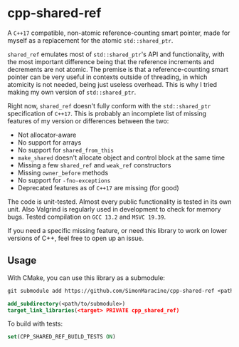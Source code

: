 # cpp-shared-ref

A `C++17` compatible, non-atomic reference-counting smart pointer, made for myself as a replacement for the
atomic `std::shared_ptr`.

`shared_ref` emulates most of `std::shared_ptr`'s API and functionality, with the most important difference being
that the reference increments and decrements are not atomic. The premise is that a reference-counting smart pointer
can be very useful in contexts outside of threading, in which atomicity is not needed, being just useless overhead.
This is why I tried making my own version of `std::shared_ptr`.

Right now, `shared_ref` doesn't fully conform with the `std::shared_ptr` specification of `C++17`. This is probably
an incomplete list of missing features of my version or differences between the two:

- Not allocator-aware
- No support for arrays
- No support for `shared_from_this`
- `make_shared` doesn't allocate object and control block at the same time
- Missing a few `shared_ref` and `weak_ref` constructors
- Missing `owner_before` methods
- No support for `-fno-exceptions`
- Deprecated features as of `C++17` are missing (for good)

The code is unit-tested. Almost every public functionality is tested in its own unit. Also Valgrind is
regularly used in development to check for memory bugs. Tested compilation on `GCC 13.2` and `MSVC 19.39`.

If you need a specific missing feature, or need this library to work on lower versions of C++, feel free to open
up an issue.

## Usage

With CMake, you can use this library as a submodule:

```txt
git submodule add https://github.com/SimonMaracine/cpp-shared-ref <path/to/submodule>
```

```cmake
add_subdirectory(<path/to/submodule>)
target_link_libraries(<target> PRIVATE cpp_shared_ref)
```

To build with tests:

```cmake
set(CPP_SHARED_REF_BUILD_TESTS ON)
```
